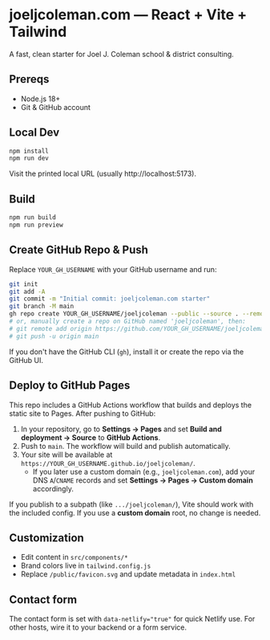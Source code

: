 # joeljcoleman.com — React + Vite + Tailwind

A fast, clean starter for Joel J. Coleman school & district consulting.

## Prereqs
- Node.js 18+
- Git & GitHub account

## Local Dev
```bash
npm install
npm run dev
```

Visit the printed local URL (usually http://localhost:5173).

## Build
```bash
npm run build
npm run preview
```

## Create GitHub Repo & Push

Replace `YOUR_GH_USERNAME` with your GitHub username and run:

```bash
git init
git add -A
git commit -m "Initial commit: joeljcoleman.com starter"
git branch -M main
gh repo create YOUR_GH_USERNAME/joeljcoleman --public --source . --remote origin --push
# or, manually create a repo on GitHub named 'joeljcoleman', then:
# git remote add origin https://github.com/YOUR_GH_USERNAME/joeljcoleman.git
# git push -u origin main
```

If you don't have the GitHub CLI (`gh`), install it or create the repo via the GitHub UI.

## Deploy to GitHub Pages

This repo includes a GitHub Actions workflow that builds and deploys the static site to Pages.
After pushing to GitHub:

1. In your repository, go to **Settings → Pages** and set **Build and deployment → Source** to **GitHub Actions**.
2. Push to `main`. The workflow will build and publish automatically.
3. Your site will be available at `https://YOUR_GH_USERNAME.github.io/joeljcoleman/`.
   - If you later use a custom domain (e.g., `joeljcoleman.com`), add your DNS `A`/`CNAME` records and set **Settings → Pages → Custom domain** accordingly.

If you publish to a subpath (like `.../joeljcoleman/`), Vite should work with the included config. If you use a **custom domain** root, no change is needed.

## Customization
- Edit content in `src/components/*`
- Brand colors live in `tailwind.config.js`
- Replace `/public/favicon.svg` and update metadata in `index.html`

## Contact form
The contact form is set with `data-netlify="true"` for quick Netlify use. For other hosts, wire it to your backend or a form service.
